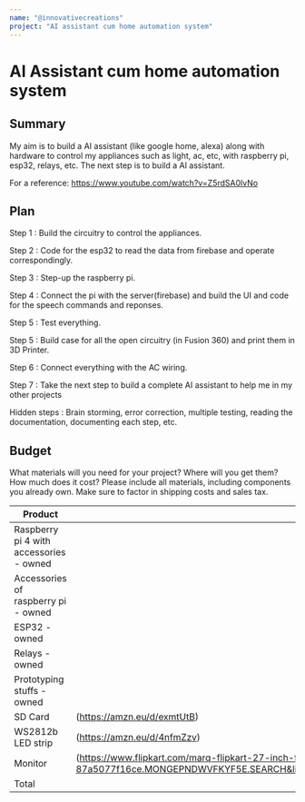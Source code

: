 ```yaml
---
name: "@innovativecreations"
project: "AI assistant cum home automation system"
---
```


# AI Assistant cum home automation system

## Summary

My aim is to build a AI assistant (like google home, alexa) along with hardware to control my appliances such as light, ac, etc, with raspberry pi, esp32, relays, etc. The next step is to build a AI assistant.

For a reference: https://www.youtube.com/watch?v=Z5rdSA0lvNo

## Plan

Step 1 : Build the circuitry to control the appliances.

Step 2 : Code for the esp32 to read the data from firebase and operate correspondingly.

Step 3 : Step-up the raspberry pi.

Step 4 : Connect the pi with the server(firebase) and build the UI and code for the speech commands and reponses.

Step 5 : Test everything.

Step 5 : Build case for all the open circuitry (in Fusion 360) and print them in 3D Printer.

Step 6 : Connect everything with the AC wiring.

Step 7 : Take the next step to build a complete AI assistant to help me in my other projects

Hidden steps : Brain storming, error correction, multiple testing, reading the documentation, documenting each step, etc.

## Budget

What materials will you need for your project? Where will you get them? How much does it cost? Please include all materials, including components you already own. Make sure to factor in shipping costs and sales tax.

| Product         | Supplier/Link                         | Cost   |
| --------------- | ------------------------------------- | ------ |
| Raspberry pi 4 with accessories - owned  |  | $0 |
| Accessories of raspberry pi - owned | | $0 |
| ESP32 - owned |  | $0 |
| Relays - owned |  | $0 |
| Prototyping stuffs - owned |  | $0 
| SD Card | (https://amzn.eu/d/exmtUtB) | $6.30 |
| WS2812b LED strip | (https://amzn.eu/d/4nfmZzv) | $15.40 |
| Monitor | (https://www.flipkart.com/marq-flipkart-27-inch-full-hd-led-backlit-va-panel-2-x-3w-inbuilt-speakers-monitor-27fhdmvqiizb/p/itmd929dcd96de1a?q=monitors&marketplace=FLIPKART&iid=2abd3e0f-ef42-4990-b540-87a5077f16ce.MONGEPNDWVFKYF5E.SEARCH&lid=LSTMONGEPNDWVFKYF5EKDJS5X&srno=s_2_30&qH=4cbba110d06cbe92&pid=MONGEPNDWVFKYF5E&affid=prashuana&store=6bo%2Fg0i%2F9no&ssid=mfv4kcbz9s0000001663994511321&otracker1=search)  | $116.90 |
| Total           |                                       | $138.1 |
